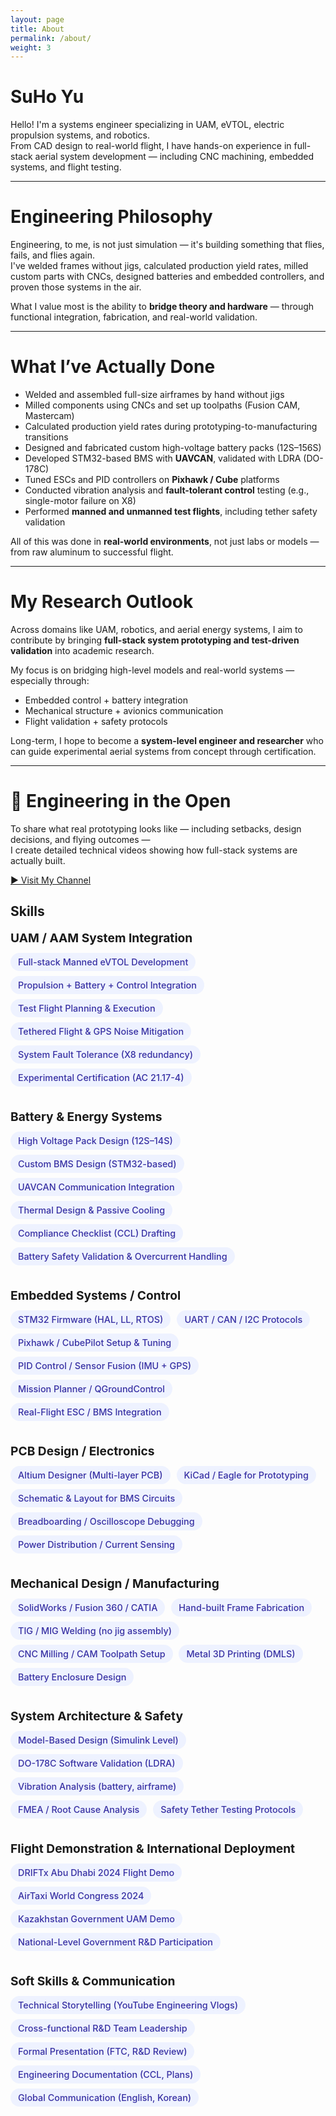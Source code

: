 ```yaml
---
layout: page
title: About
permalink: /about/
weight: 3
---
```


# SuHo Yu

Hello! I'm a systems engineer specializing in UAM, eVTOL, electric propulsion systems, and robotics.  
From CAD design to real-world flight, I have hands-on experience in full-stack aerial system development — including CNC machining, embedded systems, and flight testing.

---

# Engineering Philosophy

Engineering, to me, is not just simulation — it's building something that flies, fails, and flies again.  
I've welded frames without jigs, calculated production yield rates, milled custom parts with CNCs, designed batteries and embedded controllers, and proven those systems in the air.

What I value most is the ability to **bridge theory and hardware** — through functional integration, fabrication, and real-world validation.

---

# What I’ve Actually Done

- Welded and assembled full-size airframes by hand without jigs
- Milled components using CNCs and set up toolpaths (Fusion CAM, Mastercam)
- Calculated production yield rates during prototyping-to-manufacturing transitions
- Designed and fabricated custom high-voltage battery packs (12S–156S)
- Developed STM32-based BMS with **UAVCAN**, validated with LDRA (DO-178C)
- Tuned ESCs and PID controllers on **Pixhawk / Cube** platforms
- Conducted vibration analysis and **fault-tolerant control** testing (e.g., single-motor failure on X8)
- Performed **manned and unmanned test flights**, including tether safety validation

All of this was done in **real-world environments**, not just labs or models — from raw aluminum to successful flight.

---

# My Research Outlook

Across domains like UAM, robotics, and aerial energy systems, I aim to contribute by bringing **full-stack system prototyping and test-driven validation** into academic research.

My focus is on bridging high-level models and real-world systems — especially through:
- Embedded control + battery integration
- Mechanical structure + avionics communication
- Flight validation + safety protocols

Long-term, I hope to become a **system-level engineer and researcher** who can guide experimental aerial systems from concept through certification.

---

# 🎥 Engineering in the Open

To share what real prototyping looks like — including setbacks, design decisions, and flying outcomes —  
I create detailed technical videos showing how full-stack systems are actually built.

[▶ Visit My Channel](https://www.youtube.com/@jenk5109)

<!-- 💡 CSS는 반드시 가장 위에 위치해야 합니다 -->
<style>
.skill-category {
  margin-bottom: 2rem;
}
.skill-title {
  font-weight: bold;
  font-size: 1.2rem;
  margin-bottom: 0.5rem;
}
.skill-tag {
  display: inline-block;
  background-color: #eef2ff;
  color: #3730a3;
  font-size: 0.9rem;
  font-weight: 500;
  border-radius: 999px;
  padding: 6px 12px;
  margin: 4px 6px 4px 0;
  white-space: nowrap;
}
</style>

## Skills

<!-- System-Level UAM Integration -->
<div class="skill-category">
  <div class="skill-title">UAM / AAM System Integration</div>
  <span class="skill-tag">Full-stack Manned eVTOL Development</span>
  <span class="skill-tag">Propulsion + Battery + Control Integration</span>
  <span class="skill-tag">Test Flight Planning & Execution</span>
  <span class="skill-tag">Tethered Flight & GPS Noise Mitigation</span>
  <span class="skill-tag">System Fault Tolerance (X8 redundancy)</span>
  <span class="skill-tag">Experimental Certification (AC 21.17-4)</span>
</div>

<!-- Battery & Energy Systems -->
<div class="skill-category">
  <div class="skill-title">Battery & Energy Systems</div>
  <span class="skill-tag">High Voltage Pack Design (12S–14S)</span>
  <span class="skill-tag">Custom BMS Design (STM32-based)</span>
  <span class="skill-tag">UAVCAN Communication Integration</span>
  <span class="skill-tag">Thermal Design & Passive Cooling</span>
  <span class="skill-tag">Compliance Checklist (CCL) Drafting</span>
  <span class="skill-tag">Battery Safety Validation & Overcurrent Handling</span>
</div>

<!-- Embedded Systems / Control -->
<div class="skill-category">
  <div class="skill-title">Embedded Systems / Control</div>
  <span class="skill-tag">STM32 Firmware (HAL, LL, RTOS)</span>
  <span class="skill-tag">UART / CAN / I2C Protocols</span>
  <span class="skill-tag">Pixhawk / CubePilot Setup & Tuning</span>
  <span class="skill-tag">PID Control / Sensor Fusion (IMU + GPS)</span>
  <span class="skill-tag">Mission Planner / QGroundControl</span>
  <span class="skill-tag">Real-Flight ESC / BMS Integration</span>
</div>

<!-- PCB Design / Electronics -->
<div class="skill-category">
  <div class="skill-title">PCB Design / Electronics</div>
  <span class="skill-tag">Altium Designer (Multi-layer PCB)</span>
  <span class="skill-tag">KiCad / Eagle for Prototyping</span>
  <span class="skill-tag">Schematic & Layout for BMS Circuits</span>
  <span class="skill-tag">Breadboarding / Oscilloscope Debugging</span>
  <span class="skill-tag">Power Distribution / Current Sensing</span>
</div>

<!-- Mechanical Fabrication -->
<div class="skill-category">
  <div class="skill-title">Mechanical Design / Manufacturing</div>
  <span class="skill-tag">SolidWorks / Fusion 360 / CATIA</span>
  <span class="skill-tag">Hand-built Frame Fabrication</span>
  <span class="skill-tag">TIG / MIG Welding (no jig assembly)</span>
  <span class="skill-tag">CNC Milling / CAM Toolpath Setup</span>
  <span class="skill-tag">Metal 3D Printing (DMLS)</span>
  <span class="skill-tag">Battery Enclosure Design</span>
</div>

<!-- System Architecture & Safety -->
<div class="skill-category">
  <div class="skill-title">System Architecture & Safety</div>
  <span class="skill-tag">Model-Based Design (Simulink Level)</span>
  <span class="skill-tag">DO-178C Software Validation (LDRA)</span>
  <span class="skill-tag">Vibration Analysis (battery, airframe)</span>
  <span class="skill-tag">FMEA / Root Cause Analysis</span>
  <span class="skill-tag">Safety Tether Testing Protocols</span>
</div>

<!-- Real-World Validation & Demos -->
<div class="skill-category">
  <div class="skill-title">Flight Demonstration & International Deployment</div>
  <span class="skill-tag">DRIFTx Abu Dhabi 2024 Flight Demo</span>
  <span class="skill-tag">AirTaxi World Congress 2024</span>
  <span class="skill-tag">Kazakhstan Government UAM Demo</span>
  <span class="skill-tag">National-Level Government R&D Participation</span>
</div>

<!-- Soft Skills -->
<div class="skill-category">
  <div class="skill-title">Soft Skills & Communication</div>
  <span class="skill-tag">Technical Storytelling (YouTube Engineering Vlogs)</span>
  <span class="skill-tag">Cross-functional R&D Team Leadership</span>
  <span class="skill-tag">Formal Presentation (FTC, R&D Review)</span>
  <span class="skill-tag">Engineering Documentation (CCL, Plans)</span>
  <span class="skill-tag">Global Communication (English, Korean)</span>
</div>

